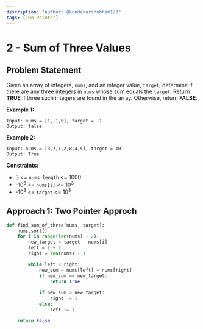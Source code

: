 ```yaml
---
description: "Author: @kondekarshubham123"
tags: [Two Pointer]
---
```


# 2 - Sum of Three Values

## Problem Statement

Given an array of integers, `nums`, and an integer value, `target`, determine if there are any three integers in `nums` whose sum equals the `target`. Return **TRUE** if three such integers are found in the array. Otherwise, return **FALSE**.

**Example 1:**

```
Input: nums = [1,-1,0], target = -1
Output: false
```

**Example 2:**

```
Input: nums = [3,7,1,2,8,4,5], target = 10
Output: True
```

**Constraints:**

-   3 <= `nums.length` <= 1000
-   -10<sup>3</sup> <= `nums[i]`  <= 10<sup>3</sup> 
-   -10<sup>3</sup> <= `target`  <= 10<sup>3</sup> 


## Approach 1: Two Pointer Approch

<Tabs>

<TabItem value="py" label="Python">
<SolutionAuthor name="@kondekarshubham123"/>

```python
def find_sum_of_three(nums, target):
    nums.sort()
    for i in range(len(nums) - 2):
        new_target = target - nums[i]
        left = i + 1
        right = len(nums) - 1

        while left < right:
            new_sum = nums[left] + nums[right]
            if new_sum == new_target:
                return True
            
            if new_sum > new_target:
                right -= 1
            else:
                left += 1

    return False

```
</TabItem>
</Tabs>